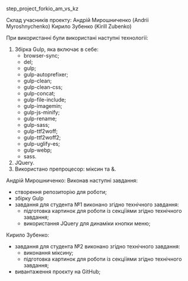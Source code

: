 step_project_forkio_am_vs_kz

Склад учасників проекту:
Андрій Мирошниченко (Andrii Myroshnychenko)
Кирило Зубенко (Kirill Zubenko)

При використанні були використані наступні технології:
1) Збірка Gulp, яка включає в себе:
    - browser-sync;
    - del;
    - gulp;
    - gulp-autoprefixer;
    - gulp-clean;
    - gulp-clean-css;
    - gulp-concat;
    - gulp-file-include;
    - gulp-imagemin;
    - gulp-js-minify;
    - gulp-rename;
    - gulp-sass;
    - gulp-ttf2woff;
    - gulp-ttf2woff2;
    - gulp-uglify-es;
    - gulp-webp;
    - sass.
2) JQuery.
3) Використано препроцесор: міксин та &.

Андрій Мирошниченко:
Виконав наступні завдання:
- створення репозиторію для роботи;
- збірку Gulp
- завдання для студента №1 виконано згідно технічного завдання:
    - підготовка картинок для роботи із секціїями згідно технічного завдання;
    - використання JQuery для динаміки кнопки меню;

Кирило Зубенко:
- завдання для студента №2 виконано згідно технічного завдання:
    - виконання міксину;
    - підготовка картинок для роботи із секціїями згідно технічного завдання;
- вивантаження проєкту на GitHub;
